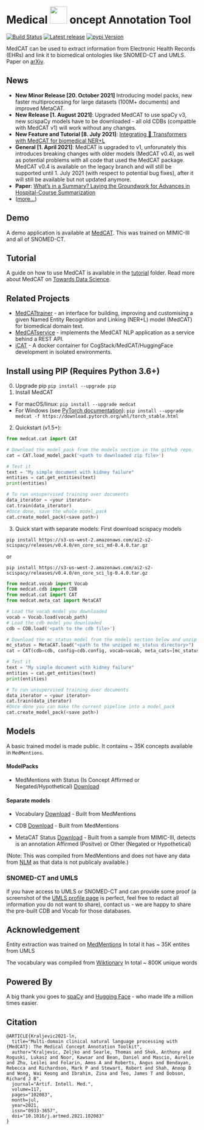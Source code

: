 # Medical  <img src="https://github.com/CogStack/MedCAT/blob/master/media/cat-logo.png" width=45> oncept Annotation Tool

[![Build Status](https://github.com/CogStack/MedCAT/actions/workflows/main.yml/badge.svg?branch=master)](https://github.com/CogStack/MedCAT/actions/workflows/main.yml?query=branch%3Amaster)
[![Latest release](https://img.shields.io/github/v/release/CogStack/MedCAT)](https://github.com/CogStack/MedCAT/releases/latest)
[![pypi Version](https://img.shields.io/pypi/v/medcat.svg?style=flat-square&logo=pypi&logoColor=white)](https://pypi.org/project/medcat/)

MedCAT can be used to extract information from Electronic Health Records (EHRs) and link it to biomedical ontologies like SNOMED-CT and UMLS. Paper on [arXiv](https://arxiv.org/abs/2010.01165). 

## News
- **New Minor Release \[20. October 2021\]** Introducing model packs, new faster multiprocessing for large datasets (100M+ documents) and improved MetaCAT. 
- **New Release \[1. August 2021\]**: Upgraded MedCAT to use spaCy v3, new scispaCy models have to be downloaded - all old CDBs (compatble with MedCAT v1) will work without any changes.
- **New Feature and Tutorial \[8. July 2021\]**: [Integrating 🤗 Transformers with MedCAT for biomedical NER+L](https://towardsdatascience.com/integrating-transformers-with-medcat-for-biomedical-ner-l-8869c76762a)
- **General \[1. April 2021\]**: MedCAT is upgraded to v1, unforunately this introduces breaking changes with older models (MedCAT v0.4), 
as well as potential problems with all code that used the MedCAT package. MedCAT v0.4 is available on the legacy 
branch and will still be supported until 1. July 2021 
(with respect to potential bug fixes), after it will still be available but not updated anymore.
- **Paper**: [What’s in a Summary? Laying the Groundwork for Advances in Hospital-Course Summarization](https://www.aclweb.org/anthology/2021.naacl-main.382.pdf)
- ([more...](https://github.com/CogStack/MedCAT/blob/master/media/news.md))

## Demo
A demo application is available at [MedCAT](https://medcat.rosalind.kcl.ac.uk). This was trained on MIMIC-III and all of SNOMED-CT.

## Tutorial
A guide on how to use MedCAT is available in the [tutorial](https://github.com/CogStack/MedCAT/tree/master/tutorial) folder. Read more about MedCAT on [Towards Data Science](https://towardsdatascience.com/medcat-introduction-analyzing-electronic-health-records-e1c420afa13a).

## Related Projects
- [MedCATtrainer](https://github.com/CogStack/MedCATtrainer/) - an interface for building, improving and customising a given Named Entity Recognition and Linking (NER+L) model (MedCAT) for biomedical domain text.
- [MedCATservice](https://github.com/CogStack/MedCATservice) - implements the MedCAT NLP application as a service behind a REST API.
- [iCAT](https://github.com/CogStack/iCAT) - A docker container for CogStack/MedCAT/HuggingFace development in isolated environments.

## Install using PIP (Requires Python 3.6+)
0. Upgrade pip `pip install --upgrade pip`
1. Install MedCAT 
- For macOS/linux: `pip install --upgrade medcat`
- For Windows (see [PyTorch documentation](https://pytorch.org/get-started/previous-versions/)): `pip install --upgrade medcat -f https://download.pytorch.org/whl/torch_stable.html`

2. Quickstart (v1.5+):
```python
from medcat.cat import CAT

# Download the model_pack from the models section in the github repo.
cat = CAT.load_model_pack('<path to downloaded zip file>')

# Test it
text = "My simple document with kidney failure"
entities = cat.get_entities(text)
print(entities)

# To run unsupervised training over documents
data_iterator = <your iterator>
cat.train(data_iterator)
#Once done, save the whole model_pack 
cat.create_model_pack(<save path>)
```


3. Quick start with separate models:
First download scispacy models
```
pip install https://s3-us-west-2.amazonaws.com/ai2-s2-scispacy/releases/v0.4.0/en_core_sci_md-0.4.0.tar.gz
```
or
```
pip install https://s3-us-west-2.amazonaws.com/ai2-s2-scispacy/releases/v0.4.0/en_core_sci_lg-0.4.0.tar.gz
```
```python
from medcat.vocab import Vocab
from medcat.cdb import CDB
from medcat.cat import CAT
from medcat.meta_cat import MetaCAT

# Load the vocab model you downloaded
vocab = Vocab.load(vocab_path)
# Load the cdb model you downloaded
cdb = CDB.load('<path to the cdb file>') 

# Download the mc_status model from the models section below and unzip it
mc_status = MetaCAT.load("<path to the unziped mc_status directory>")
cat = CAT(cdb=cdb, config=cdb.config, vocab=vocab, meta_cats=[mc_status])

# Test it
text = "My simple document with kidney failure"
entities = cat.get_entities(text)
print(entities)

# To run unsupervised training over documents
data_iterator = <your iterator>
cat.train(data_iterator)
#Once done you can make the current pipeline into a model_pack 
cat.create_model_pack(<save path>)
```


## Models
A basic trained model is made public. It contains ~ 35K concepts available in `MedMentions`. 

#### ModelPacks

- MedMentions with Status (Is Concept Affirmed or Negated/Hypothetical) [Download](https://medcat.rosalind.kcl.ac.uk/media/medmen_wstatus_2021_oct.zip)


#### Separate models

- Vocabulary [Download](https://medcat.rosalind.kcl.ac.uk/media/vocab.dat) - Built from MedMentions

- CDB [Download](https://medcat.rosalind.kcl.ac.uk/media/cdb-medmen-v1_5.dat) - Built from MedMentions

- MetaCAT Status [Download](https://medcat.rosalind.kcl.ac.uk/media/mc_status.zip) - Built from a sample from MIMIC-III, detects is an annotation Affirmed (Positve) or Other (Negated or Hypothetical)


(Note: This was compiled from MedMentions and does not have any data from [NLM](https://www.nlm.nih.gov/research/umls/) as
that data is not publicaly available.)

### SNOMED-CT and UMLS
If you have access to UMLS or SNOMED-CT and can provide some proof (a screenshot of the [UMLS profile page](https://uts.nlm.nih.gov//uts.html#profile) is perfect, feel free to redact all information you do not want to share), contact us - we are happy to share the pre-built CDB and Vocab for those databases. 


## Acknowledgement
Entity extraction was trained on [MedMentions](https://github.com/chanzuckerberg/MedMentions) In total it has ~ 35K entites from UMLS

The vocabulary was compiled from [Wiktionary](https://en.wiktionary.org/wiki/Wiktionary:Main_Page) In total ~ 800K unique words


## Powered By
A big thank you goes to [spaCy](https://spacy.io/) and [Hugging Face](https://huggingface.co/) - who made life a million times easier.


## Citation
```
@ARTICLE{Kraljevic2021-ln,
  title="Multi-domain clinical natural language processing with {MedCAT}: The Medical Concept Annotation Toolkit",
  author="Kraljevic, Zeljko and Searle, Thomas and Shek, Anthony and Roguski, Lukasz and Noor, Kawsar and Bean, Daniel and Mascio, Aurelie and Zhu, Leilei and Folarin, Amos A and Roberts, Angus and Bendayan, Rebecca and Richardson, Mark P and Stewart, Robert and Shah, Anoop D and Wong, Wai Keong and Ibrahim, Zina and Teo, James T and Dobson, Richard J B",
  journal="Artif. Intell. Med.",
  volume=117,
  pages="102083",
  month=jul,
  year=2021,
  issn="0933-3657",
  doi="10.1016/j.artmed.2021.102083"
}
```
